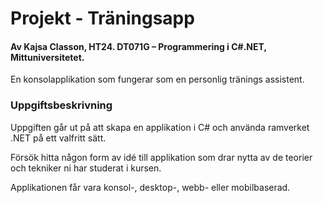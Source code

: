 # Projekt - Träningsapp
#### Av Kajsa Classon, HT24. DT071G – Programmering i C#.NET, Mittuniversitetet.

En konsolapplikation som fungerar som en personlig tränings assistent.

### Uppgiftsbeskrivning
Uppgiften går ut på att skapa en applikation i C# och använda ramverket .NET på ett valfritt sätt.

Försök hitta någon form av idé till applikation som drar nytta av de teorier och tekniker ni har studerat i kursen.

Applikationen får vara konsol-, desktop-, webb- eller mobilbaserad.


